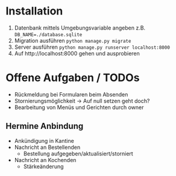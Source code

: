 # Installation
1. Datenbank mittels Umgebungsvariable angeben z.B. `DB_NAME=./database.sqlite`
2. Migration ausführen `python manage.py migrate`
3. Server ausführen `python manage.py runserver localhost:8000`
4. Auf http://localhost:8000 gehen und ausprobieren

# Offene Aufgaben / TODOs
- Rückmeldung bei Formularen beim Absenden
- Stornierungsmöglichkeit -> Auf null setzen geht doch?
- Bearbeitung von Menüs und Gerichten durch owner

## Hermine Anbindung
- Ankündigung in Kantine
- Nachricht an Bestellenden
  - Bestellung aufgegeben/aktualisiert/storniert
- Nachricht an Kochenden
  - Stärkeänderung
